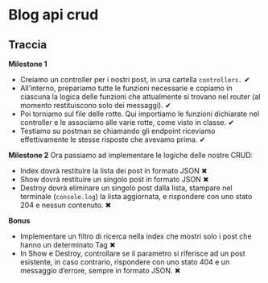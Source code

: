 # Blog api crud
## Traccia

**Milestone 1**
- Creiamo un controller per i nostri post, in una cartella `controllers.` ✔
- All’interno, prepariamo tutte le funzioni necessarie e copiamo in ciascuna la logica delle funzioni che attualmente si trovano nel router (al momento restituiscono solo dei messaggi). ✔
- Poi torniamo sul file delle rotte. Qui importiamo le funzioni dichiarate nel controller e le associamo alle varie rotte, come visto in classe. ✔
- Testiamo su postman se chiamando gli endpoint riceviamo effettivamente le stesse risposte che avevamo prima. ✔

**Milestone 2**
Ora passiamo ad implementare le logiche delle nostre CRUD:
- Index dovrà restituire la lista dei post in formato JSON ✖
- Show dovrà restituire un singolo post in formato JSON ✖
- Destroy dovrà eliminare un singolo post dalla lista, stampare nel terminale (`console.log`) la lista aggiornata, e rispondere con uno stato 204 e nessun contenuto. ✖

**Bonus**
- Implementare un filtro di ricerca nella index che mostri solo i post che hanno un determinato Tag ✖
- In Show e Destroy, controllare se il parametro si riferisce ad un post esistente, in caso contrario, rispondere con uno stato 404 e un messaggio d’errore, sempre in formato JSON. ✖
 